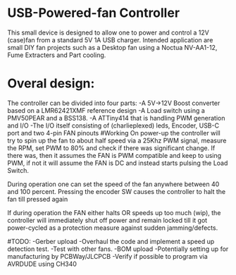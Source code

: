 # USB-Powered-fan Controller
This small device is designed to allow one to power and control a 12V (case)fan from a standard 5V 1A USB charger.
Intended application are small DIY fan projects such as a Desktop fan using a Noctua NV-AA1-12, Fume Extracters and Part cooling.
# Overal design:
The controller can be divided into four parts:
-A 5V->12V Boost converter based on a LMR62421XMF reference design
-A Load switch using a PMV50PEAR and a BSS138.
-A ATTiny414 that is handling PWM generation and I/O
-The I/O itself consisting of (charlieplexed) leds, Encoder, USB-C port and two 4-pin FAN pinouts
#Working
On power-up the controller will try to spin up the fan to about half speed via a 25Khz PWM signal, measure the RPM, set PWM to 80% and check if there was significant change.
If there was, then it assumes the FAN is PWM compatible and keep to using PWM, if not it will assume the FAN is DC and instead starts pulsing the Load Switch.

During operation one can set the speed of the fan anywhere between 40 and 100 percent. Pressing the encoder SW causes the controller to halt the fan till pressed again

If during operation the FAN either halts OR speeds up too much (wip), the controller will immediately shut off power and remain locked till it got power-cycled as a protection measure against sudden jamming/defects.

#TODO:
-Gerber upload
-Overhaul the code and implement a speed up detection test.
-Test with other fans.
-BOM upload
-Potentially setting up for manufacturing by PCBWay/JLCPCB
-Verify if possible to program via AVRDUDE using CH340